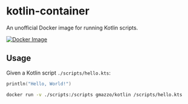# kotlin-container
An unofficial Docker image for running Kotlin scripts.

[![Docker Image](https://img.shields.io/docker/image-size/gmazzo/kotlin)](https://hub.docker.com/repository/docker/gmazzo/kotlin/general)

## Usage
Given a Kotlin script `./scripts/hello.kts`:
```kotlin
println("Hello, World!")
```

```bash
docker run -v ./scripts:/scripts gmazzo/kotlin /scripts/hello.kts
```
